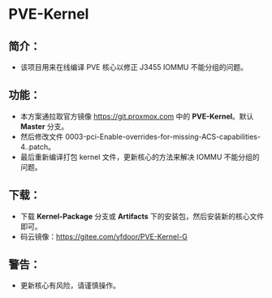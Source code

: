 # PVE-Kernel

## 简介：
- 该项目用来在线编译 PVE 核心以修正 J3455 IOMMU 不能分组的问题。

## 功能：
- 本方案通拉取官方镜像 https://git.proxmox.com 中的 **PVE-Kernel**。默认**Master** 分支。
- 然后修改文件 0003-pci-Enable-overrides-for-missing-ACS-capabilities-4..patch。
- 最后重新编译打包 kernel 文件，更新核心的方法来解决 IOMMU 不能分组的问题。

## 下载：
- 下载 **Kernel-Package** 分支或 **Artifacts** 下的安装包，然后安装新的核心文件即可。
- 码云镜像：https://gitee.com/yfdoor/PVE-Kernel-G

## 警告：
- 更新核心有风险，请谨慎操作。

